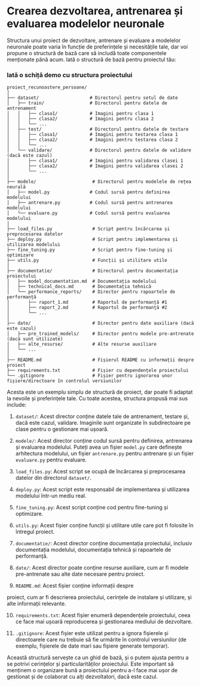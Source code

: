  # Crearea dezvoltarea, antrenarea și evaluarea modelelor neuronale 

Structura unui proiect de dezvoltare, antrenare și evaluare a modelelor neuronale poate varia în funcție de preferințele și necesitățile tale, dar voi propune o structură de bază care să includă toate componentele menționate până acum. Iată o structură de bază pentru proiectul tău:

### Iată o schiță demo cu structura proiectului

```
proiect_recunoastere_persoane/
│
├── dataset/                   # Directorul pentru setul de date
│   ├── train/                 # Directorul pentru datele de antrenament
│   │   ├── clasa1/            # Imagini pentru clasa 1
│   │   ├── clasa2/            # Imagini pentru clasa 2
│   │   └── ...
│   ├── test/                  # Directorul pentru datele de testare
│   │   ├── clasa1/            # Imagini pentru testarea clasa 1
│   │   ├── clasa2/            # Imagini pentru testarea clasa 2
│   │   └── ...
│   └── validare/              # Directorul pentru datele de validare (dacă este cazul)
│       ├── clasa1/            # Imagini pentru validarea clasei 1
│       ├── clasa2/            # Imagini pentru validarea clasei 2
│       └── ...
│
├── modele/                     # Directorul pentru modelele de rețea neurală
│   ├── model.py               # Codul sursă pentru definirea modelului
│   ├── antrenare.py           # Codul sursă pentru antrenarea modelului
│   └── evaluare.py            # Codul sursă pentru evaluarea modelului
│
├── load_files.py               # Script pentru încărcarea și preprocesarea datelor
├── deploy.py                   # Script pentru implementarea și utilizarea modelului
├── fine_tuning.py              # Script pentru fine-tuning și optimizare
├── utils.py                    # Funcții și utilitare utile
│
├── documentatie/               # Directorul pentru documentația proiectului
│   ├── model_documentation.md  # Documentația modelului
│   ├── technical_docs.md       # Documentația tehnică
│   └── performance_reports/    # Director pentru rapoartele de performanță
│       ├── raport_1.md         # Raportul de performanță #1
│       ├── raport_2.md         # Raportul de performanță #2
│       └── ...
│
├── date/                       # Director pentru date auxiliare (dacă este cazul)
│   ├── pre_trained_models/     # Director pentru modele pre-antrenate (dacă sunt utilizate)
│   ├── alte_resurse/           # Alte resurse auxiliare
│   └── ...
│
├── README.md                   # Fișierul README cu informații despre proiect
├── requirements.txt            # Fișier cu dependențele proiectului
└── .gitignore                  # Fișier pentru ignorarea unor fișiere/directoare în controlul versiunilor
```

Acesta este un exemplu simplu de structură de proiect, dar poate fi adaptat la nevoile și preferințele tale. Cu toate acestea, structura propusă mai sus include:

1. `dataset/`: Acest director conține datele tale de antrenament, testare și, dacă este cazul, validare. Imaginile sunt organizate în subdirectoare pe clase pentru o gestionare mai ușoară.

2. `modele/`: Acest director conține codul sursă pentru definirea, antrenarea și evaluarea modelului. Puteți avea un fișier `model.py` care definește arhitectura modelului, un fișier `antrenare.py` pentru antrenare și un fișier `evaluare.py` pentru evaluare.

3. `load_files.py`: Acest script se ocupă de încărcarea și preprocesarea datelor din directorul `dataset/`.

4. `deploy.py`: Acest script este responsabil de implementarea și utilizarea modelului într-un mediu real.

5. `fine_tuning.py`: Acest script conține cod pentru fine-tuning și optimizare.

6. `utils.py`: Acest fișier conține funcții și utilitare utile care pot fi folosite în întregul proiect.

7. `documentatie/`: Acest director conține documentația proiectului, inclusiv documentația modelului, documentația tehnică și rapoartele de performanță.

8. `date/`: Acest director poate conține resurse auxiliare, cum ar fi modele pre-antrenate sau alte date necesare pentru proiect.

9. `README.md`: Acest fișier conține informații despre

 proiect, cum ar fi descrierea proiectului, cerințele de instalare și utilizare, și alte informații relevante.

10. `requirements.txt`: Acest fișier enumeră dependențele proiectului, ceea ce face mai ușoară reproducerea și gestionarea mediului de dezvoltare.

11. `.gitignore`: Acest fișier este utilizat pentru a ignora fișierele și directoarele care nu trebuie să fie urmărite în controlul versiunilor (de exemplu, fișierele de date mari sau fișiere generate temporar).

Această structură servește ca un ghid de bază, și o putem ajusta pentru a se potrivi cerințelor și particularităților proiectului. Este important să menținem o organizare bună a proiectului pentru a-l face mai ușor de gestionat și de colaborat cu alți dezvoltatori, dacă este cazul.